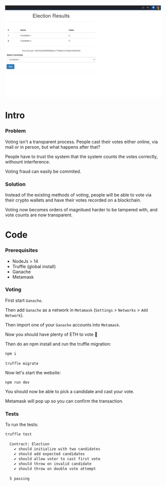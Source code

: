 ![This is an image](./readme-res/voting.gif)

# Intro

### Problem

Voting isn't a transparent process. People cast their votes either online, via mail or in person, but what happens after that?

People have to trust the system that the system counts the votes correctly, withount interference.

Voting fraud can easily be commited.

### Solution

Instead of the existing methods of voting, people will be able to vote via their crypto wallets and have their votes recorded on a blockchain.

Voting now becomes orders of magnitued harder to be tampered with, and vote counts are now transparent.

# Code

### Prerequisites

- NodeJs > 14
- Truffle (global install)
- Ganache
- Metamask

### Voting

First start `Ganache`.

Then add `Ganache` as a network in `Metamask` (`Settings` > `Networks` > `Add Network`).

Then import one of your `Ganache` accounts into `Metamask`.

Now you should have plenty of ETH to vote 🙂

Then do an npm install and run the truffle migration:

```shell
npm i

truffle migrate
```

Now let's start the website:

```shell
npm run dev
```

You should now be able to pick a candidate and cast your vote.

Metamask will pop up so you can confirm the transaction.

### Tests

To run the tests:
```shell
truffle test

  Contract: Election
    ✔ should initialize with two candidates
    ✔ should add expected candidates
    ✔ should allow voter to cast first vote
    ✔ should throw on invalid candidate
    ✔ should throw on double vote attempt

  5 passing
```
